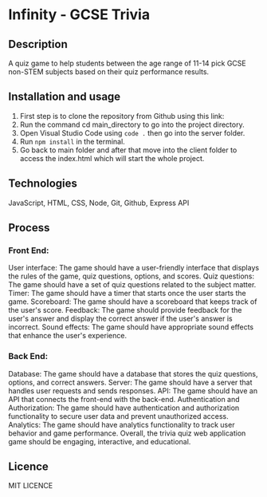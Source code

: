 # Infinity - GCSE Trivia 

## Description
A quiz game to help students between the age range of 11-14 pick GCSE non-STEM subjects based on their quiz performance results.   
 
  
## Installation and usage 
1. First step is to clone the repository from Github using this link:                                
2. Run the command cd main_directory to go into the project directory.
3. Open Visual Studio Code using `code .` then go into the server folder.
4. Run `npm install` in the terminal.
5. Go back to main folder and after that move into the client folder to access the index.html which will start the whole project.

## Technologies
JavaScript, HTML, CSS, Node, Git, Github, Express API

## Process
### Front End:  
User interface: The game should have a user-friendly interface that displays the rules of the game, quiz questions, options, and scores. 
Quiz questions: The game should have a set of quiz questions related to the subject matter. 
Timer: The game should have a timer that starts once the user starts the game. 
Scoreboard: The game should have a scoreboard that keeps track of the user's score. 
Feedback: The game should provide feedback for the user's answer and display the correct answer if the user's answer is incorrect. 
Sound effects: The game should have appropriate sound effects that enhance the user's experience. 
### Back End: 
Database: The game should have a database that stores the quiz questions, options, and correct answers. 
Server: The game should have a server that handles user requests and sends responses. 
API: The game should have an API that connects the front-end with the back-end. 
Authentication and Authorization: The game should have authentication and authorization functionality to secure user data and prevent unauthorized access. 
Analytics: The game should have analytics functionality to track user behavior and game performance. 
Overall, the trivia quiz web application game should be engaging, interactive, and educational.

## Licence
MIT LICENCE  
